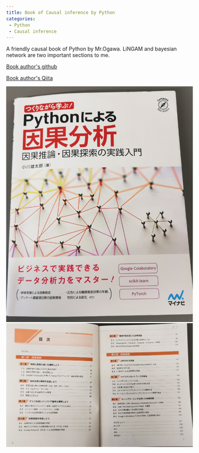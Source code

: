 ```yaml
---
title: Book of Causal inference by Python
categories:
 - Python
 - Causal inference
---
```


A friendly causal book of Python by Mr.Ogawa. LiNGAM and bayesian network are two important sections to me.

<!--more-->

[Book author's github](https://github.com/YutaroOgawa/causal_book)

[Book author's Qiita](https://qiita.com/yutaro_ogawa)

![](/assets/images/202210-Book-Python-Causal-1.jpg) 
![](/assets/images/202210-Book-Python-Causal-2.jpg)

